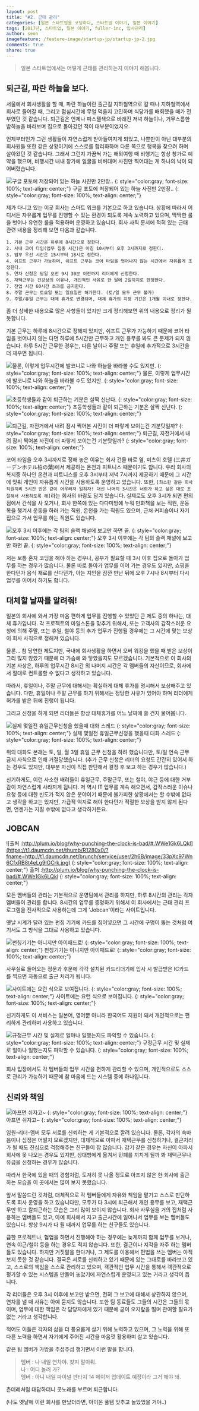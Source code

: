 ```yaml
---
layout: post
title: "#2. 근태 관리"
categories: [일본 스타트업을 코딩하다, 스타트업 이야기, 일본 이야기]
tags: [2017년, 스타트업, 일본 이야기, fuller-inc, 입사관리]
author: seon
imagefeature: /feature-image/startup-jp/startup-jp-2.jpg
comments: true
share: true
---
```


>일본 스타트업에서는 어떻게 근태를 관리하는지 이야기 해봅니다.

## 퇴근길, 파란 하늘을 보다.


서울에서 회사생활을 할 때, 파란 하늘이란 출근길 지하철역으로 갈 때나 지하철역에서 회사로 들어갈 때, 그리고 점심시간에 무얼 먹을지 고민하며 식당가를 배회했을 때가 전부였던 것 같습니다. 퇴근길은 언제나 파스텔색으로 바래진 저녁 하늘이나, 거무스름한 밤하늘을 바라보며 집으로 돌아갔던 적이 대부분이었지요.



언제부터인가 그런 생활들이 자연스럽게 받아들여지게 되었고, 나뿐만이 아닌 대부분의 회사원들 또한 같은 상황이기에 스스로를 합리화하며 다른 쪽으로 행복을 찾으려 하며 살아왔던 것 같습니다. 그래서 그런지 가끔씩 가는 해외여행 때 비행기는 항상 창가로 예약을 했으며, 비행시간 내내 창가에 얼굴을 비벼대며 사진만 찍어대는 게 하나의 낙이 되어버렸습니다.



![구글 포토에 저장되어 있는 하늘 사진만 2만장..](https://t1.daumcdn.net/thumb/R1280x0/?fname=http://t1.daumcdn.net/brunch/service/user/2h6B/image/kXF6LE-BLWqbmXDDz_E4T5qXQ4w.jpg)
{: style="color:gray; font-size: 100%; text-align: center;"}
구글 포토에 저장되어 있는 하늘 사진만 2만장..
{: style="color:gray; font-size: 100%; text-align: center;"}


제가 다니고 있는 이곳 회사는 스마트 워크를 기본으로 하고 있습니다. 상황에 따라서 어디서든 자유롭게 업무를 진행할 수 있는 환경이 되도록 계속 노력하고 있으며, 딱딱한 룰을 벗어나 유연한 룰을 적용하며 운영하고 있습니다. 회사 사칙 문서에 적혀 있는 근태 관련 내용을 정리해 보면 다음과 같습니다.


```
1. 기본 근무 시간은 하루에 8시간으로 정한다.
2. 사내 코어 타임(업무 집중 시간)은 아침 10시부터 오후 3시까지로 정한다.
3. 업무 우선 시간은 15시부터 18시로 정한다.
4. 쉬프트 근무가 가능하며, 쉬프트 근무는 코어 타임을 벗어나지 않는 시간에서 자유롭게 조정한다.
5. 연차 신청은 당일 오전 9시 30분 이전까지 리더에게 신청한다.
6. 재택근무는 건강상의 이유나, 개인적인 사유로 한 달에 2일까지로 한정한다.
7. 잔업 시간 60시간 초과를 금지한다.
8. 주말 근무는 토요일 또는 일요일만 허가한다. (토/일 모두 근무 불가)
9. 주말/휴일 근무는 대체 휴가로 변경되며, 대체 휴가의 지정 기간은 1개월 이내로 정한다.
```

좀 더 상세한 내용으로 많은 사항들이 있지만 크게 정리해보면 위의 내용으로 정리가 될 듯합니다.



기본 근무는 하루에 8시간으로 정해져 있지만, 쉬프트 근무가 가능하기 때문에 코어 타임을 벗어나지 않는 다면 하루에 5시간만 근무하고 개인 용무를 봐도 큰 문제가 되지 않습니다. 하루 5시간 근무한 경우는, 다른 날이나 주말 또는 휴일에 추가적으로 3시간을 더 채우면 됩니다.



![물론, 이렇게 업무시간에 발코니로 나와 하늘을 바라볼 수도 있지만.](https://t1.daumcdn.net/thumb/R1280x0/?fname=http://t1.daumcdn.net/brunch/service/user/2h6B/image/lsprb27OvD_RAfpTwmIuaFP5V3A.jpg)
{: style="color:gray; font-size: 100%; text-align: center;"}
물론, 이렇게 업무시간에 발코니로 나와 하늘을 바라볼 수도 있지만.
{: style="color:gray; font-size: 100%; text-align: center;"}

![초등학생들과 같이 퇴근하는 기분은 살짝 신난다.](https://t1.daumcdn.net/thumb/R1280x0/?fname=http://t1.daumcdn.net/brunch/service/user/2h6B/image/TRte9uIaqDijqUEFrQrT-e_B-5I.JPG)
{: style="color:gray; font-size: 100%; text-align: center;"}
초등학생들과 같이 퇴근하는 기분은 살짝 신난다.
{: style="color:gray; font-size: 100%; text-align: center;"}

![퇴근길, 자전거에서 내려 잠시 찍어본 사진이 더 파랗게 보이는건 기분탓일까?](https://t1.daumcdn.net/thumb/R1280x0/?fname=http://t1.daumcdn.net/brunch/service/user/2h6B/image/Ng6wmVGdxc6eUY43xruZXfGyv7c.JPG)
{: style="color:gray; font-size: 100%; text-align: center;"}
퇴근길, 자전거에서 내려 잠시 찍어본 사진이 더 파랗게 보이는건 기분탓일까?
{: style="color:gray; font-size: 100%; text-align: center;"}


코어 타임을 오후 3시까지로 정해 놓은 이유는 회사 건물 바로 옆, 미츠이 호텔 (三井ガーデンホテル柏の葉)에서 제공하는 온천과 피트니스 때문이기도 합니다. 우리 회사의 복지중 하나인 온천과 피트니스를 오후 3시부터 저녁 7시까지 제공하기 때문에 그 시간에 맞춰 개인이 자유롭게 시간을 사용하도록 운영하고 있습니다. 또한, `[최소한 같은 회사 직원끼리 5시간 만은 같이 어우러져 일하자! 대신 나머지 3시간은 너희가 하고 싶은 대로 조절해서 사용하도록 해]`라는 회사의 바람도 담겨 있습니다. 실제로도 오후 3시가 되면 편의점에서 간식을 사 오거나, 회사 한쪽에 있는 다다미방에 누워 만화책을 보는 직원, 운동복을 챙겨서 운동을 하러 가는 직원, 온천을 가는 직원도 있으며, 근처 커피숍이나 자기 집으로 가서 업무를 하는 직원도 있습니다. 


![오후 3시 이후에는 각 팀의 슬랙 채널에 보고만 하면 끝.](https://t1.daumcdn.net/thumb/R1280x0/?fname=http://t1.daumcdn.net/brunch/service/user/2h6B/image/eEyr2p245La9OuxcwQSmOSaSpQ0.png)
{: style="color:gray; font-size: 100%; text-align: center;"}
오후 3시 이후에는 각 팀의 슬랙 채널에 보고만 하면 끝.
{: style="color:gray; font-size: 100%; text-align: center;"}

저는 보통 혼자 코딩을 해야 하는 경우나, 공부가 필요할 때 3시 이후 집으로 돌아가 업무를 하는 경우가 많습니다. 물론 바로 돌아가 업무를 이어 가는 경우도 있지만, 쇼핑을 한다던가 음식 재료를 산다던가, 아는 지인을 잠깐 만난 뒤에 오후 7시나 8시부터 다시 업무를 이어서 하기도 합니다. 



## 대체할 날짜를 알려줘!


일본의 회사에 와서 가장 마음 편하게 업무를 진행할 수 있었던 큰 제도 중의 하나는, 대체 휴가입니다. 각 프로젝트의 마일스톤을 맞추기 위해서, 또는 고객사의 갑작스러운 요청에 의해 주말, 또는 휴일, 철야 등의 추가 업무가 진행될 경우에는 그 시간에 맞는 보상이 회사 사칙으로 정해져 있습니다.



물론... 참 당연한 제도지만, 국내에 회사생활을 하면서 오버 워킹을 했을 때 받은 보상이 그리 많지 않았기 때문에 더 가슴에 와 닿았을지도 모르겠습니다. 기본적으로 이 회사의 기본 사상은, 하루의 업무시간 8시간 외 나머지 시간은 각 멤버들의 자산이므로, 회사에서 절대로 컨트롤할 수 없다고 생각하고 있습니다.



따라서, 휴일이나, 주말 근무에 대해서는 확실하게 대체 휴가를 명시해서 보상해주고 있습니다. 다만, 휴일이나 주말 근무를 하기 위해서는 정당한 사유가 있어야 하며 리더에게 허가를 받은 뒤에 진행이 됩니다.

그리고 신청을 하게 되면 리더들은 항상 대체휴가를 어느 날짜에 쓸 건지 물어봅니다.


![실제 몇일전 휴일근무신청을 했을때 대화 스레드](https://t1.daumcdn.net/thumb/R1280x0/?fname=http://t1.daumcdn.net/brunch/service/user/2h6B/image/gvE7EUupIJOCe3tDIi_U01CnKNw.png)
{: style="color:gray; font-size: 100%; text-align: center;"}
실제 몇일전 휴일근무신청을 했을때 대화 스레드
{: style="color:gray; font-size: 100%; text-align: center;"}

위의 대화도 본래는 토, 일, 월 3일 휴일 근무 신청을 하려 했습니다만, 토/일 연속 근무 금지 사칙으로 인해 거절당했습니다. (추가 근무 신청은 리더의 요청도 간간히 있어서 하는 경우도 있지만, 대부분 자신이 직접 판단해서 결정 후 보고 하는 경우가 많습니다.)



신기하게도, 이런 사소한 배려들이 휴일근무, 주말근무, 또는 철야, 야근 등에 대한 거부감이 자연스럽게 사라지게 됩니다. 저 역시 IT 업무를 계속 해오면서, 갑작스러운 이슈나 요청 등에 대한 빈도가 적지 않은 분야이기 때문에 불가피한 상황에서는 할 수밖에 없다고 생각을 하고는 있지만, 가급적 억지로 해야 한다던가 적절한 보상을 받지 않게 된다면, 언젠가는 지칠 수밖에 없다고 생각하거든요.



## JOBCAN

![출처 :http://plum.io/blog/why-punching-the-clock-is-bad/#.WWe1Gk6LQkl](https://t1.daumcdn.net/thumb/R1280x0/?fname=http://t1.daumcdn.net/brunch/service/user/2h6B/image/33pXc97Wn6CfxRB8t4eLg9IGCrk.jpg)
{: style="color:gray; font-size: 100%; text-align: center;"}
출처 :http://plum.io/blog/why-punching-the-clock-is-bad/#.WWe1Gk6LQkl
{: style="color:gray; font-size: 100%; text-align: center;"}

모든 멤버들의 관리는 기본적으로 운영팀에서 관리를 하지만, 하루 8시간의 관리는 각자 멤버들이 관리를 합니다. 8시간의 업무를 증명하기 위해서 이 회사에서는 근태 관리 프로그램을 전사적으로 사용하는데 그게 'Jobcan'이라는 사이트입니다.



옛날 시계가 달려 있는 펀칭 기기에 카드를 집어넣으면 그 시간에 구멍이 뚫는 것처럼 여기서도 그 방식을 그대로 사용하고 있습니다.


![펀칭기기는 아니지만 아이패드로!](https://t1.daumcdn.net/thumb/R1280x0/?fname=http://t1.daumcdn.net/brunch/service/user/2h6B/image/QVwNn0l53-k1zzqCgC79CRWvbhw.jpg)
{: style="color:gray; font-size: 100%; text-align: center;"}
펀칭기기는 아니지만 아이패드로!
{: style="color:gray; font-size: 100%; text-align: center;"}

사무실로 들어오는 정문과 후문에 각각 설치된 카드리더기에 입사 시 발급받은 IC카드를 찍으면 자동으로 출근 처리가 됩니다. 

![사이트에는 요런 식으로 보여집니다.](https://t1.daumcdn.net/thumb/R1280x0/?fname=http://t1.daumcdn.net/brunch/service/user/2h6B/image/LVK7BVYzkINYo89eEmlHyf2sWhI.png)
{: style="color:gray; font-size: 100%; text-align: center;"}
사이트에는 요런 식으로 보여집니다.
{: style="color:gray; font-size: 100%; text-align: center;"}

신기하게도 이 서비스는 일본어, 영어뿐 아니라 한국어도 지원이 돼서 개인적으로는 편리하게 관리하며 사용하고 있습니다.

![규정근무 시간 및 실제로 얼마나 일했는지도 파악할 수 있습니다.](https://t1.daumcdn.net/thumb/R1280x0/?fname=http://t1.daumcdn.net/brunch/service/user/2h6B/image/R2IhvKiBZ3XJg5F9QR-kigWglOI.png)
{: style="color:gray; font-size: 100%; text-align: center;"}
규정근무 시간 및 실제로 얼마나 일했는지도 파악할 수 있습니다.
{: style="color:gray; font-size: 100%; text-align: center;"}

회사 입장에서도 각 멤버들의 업무 시간을 편하게 관리할 수 있으며, 개인적으로도 스스로 관리가 가능하기 때문에 참 마음에 드는 시스템 중에 하나입니다. 



## 신뢰와 책임

![아프면 쉬자고~](https://t1.daumcdn.net/thumb/R1280x0/?fname=http://t1.daumcdn.net/brunch/service/user/2h6B/image/mQr_xs3Dx4Zv4YNSCrQrwqKLGaM.png)
{: style="color:gray; font-size: 100%; text-align: center;"}
아프면 쉬자고~
{: style="color:gray; font-size: 100%; text-align: center;"}


임원-리더-멤버 모두 서로를 신뢰하는 게 기본적으로 깔려 있습니다. 물론, 각자의 속마음이나 심정은 어떨지 모르겠지만, 대체적으로 아파서 재택근무를 신청하거나, 결근처리가 될 때도 진심으로 걱정해주는 친구들이 참 많습니다. 감기 같은 경우는 자신이 아파서 회사에 못 나오는 경우도 있지만, 상대방에게 옮겨서 민폐를 끼치게 될까 봐 재택근무나 유급을 신청하는 경우가 많습니다.

따라서 한국에 있을 때의 경험처럼, 도저히 못 나올 정도로 아프지 않은 한 회사에 출근하는 모습을 이 곳에서는 많이 보지 못했습니다. 



앞서 말씀드린 것처럼, 대체적으로 각 멤버들에게 자유와 책임을 맡기고 스스로 판단하도록 회사 운영을 하고 있습니다만, 모두가 다 3시에 퇴근해서 개인 용무를 보고, 재택근무만 하고 칼퇴근하는 모습은 그리 많이 보이지 않습니다. 회사 사무실을 거의 집처럼 사용하는 멤버들도 있고, 아예 회사에서 자고 출근시간에 일어나서 업무를 보는 멤버들도 있습니다. 항상 9시가 다 될 때까지 업무를 하는 친구들도 있습니다.



급한 프로젝트나, 협업을 하면서 진행해야 하는 경우에는 늦게까지 함께 업무를 보거나, 연속 야근/철야 등을 하는 경우도 적지 않습니다. 또한, 결근이나 지각을 자주 하는 멤버들도 있습니다. 하지만 거짓말을 한다거나, 그 제도를 이용해서 편법을 쓰는 멤버는 아직 보지 못한 것 같습니다. 결국은 서로를 신뢰하고 있기 때문에 있는 그대로를 바라보고 있고, 스스로의 책임을 스스로 관리하고 있으며, 객관적인 업무 시간을 통해서 객관적으로 평가할 수 있는 시스템을 만들어 놓았기에 자연스럽게 운영되고 있는 거라고 생각이 듭니다.



각 리더들은 오후 3시 이후에 보고만 받으면, 전혀 그 보고에 대해서 상관하지 않으며, 연차를 낼 때 사유는 아예 묻지도 않습니다. 또한 팀 동료들도 그들의 시간은 그들의 몫이며, 업무에 대한 책임은 각 담당자에게 있기 때문에 굳이 오지랖을 떨며 관여할 필요가 없는 거라고 생각합니다. 



적어도 이들은 각자의 삶을 더 풍요롭게 살기 위해 노력하고 있으며, 그 노력을 위해 또 다른 노력을 하면서 자기에게 주어진 시간을 마음껏 활용하며 살고 있습니다. 



같은 팀 멤버가 가방을 주섬주섬 챙기면서 이런 말을 합니다.

>멤버 : 나 내일 연차야. 찾지 말아줘. <br>
나 : 어디 놀러 가? <br>
멤버 : 아니 내일 파이널 판타지 14 메이저 업데이트 예정이라 그거 해야 돼. <br>

츤데레처럼 대답하더니 콧노래를 부르며 퇴근합니다.



(나도 옛날에 이런 회사를 만났더라면, 아이온 풀템 맞추고 놀았었을 거야..)